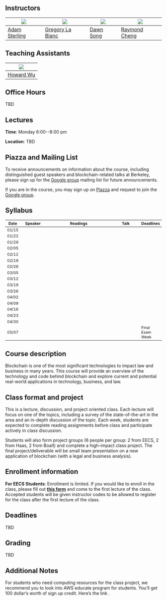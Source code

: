 ## Instructors

| ![](https://www.law.berkeley.edu/wp-content/uploads/2016/10/sterling_adam_210x270-210x270.jpg)  | ![](http://facultybio.haas.berkeley.edu/wp-content/uploads/lablanc2.JPG) | ![](https://people.eecs.berkeley.edu/~dawnsong/dawn-berkeley.jpg) | ![](https://raymondcheng.net/img/pic/me.jpg) | 
| --- | --- | --- | --- |
| [Adam Sterling](https://www.law.berkeley.edu/our-faculty/faculty-profiles/adam-sterling/) | [Gregory La Blanc](http://facultybio.haas.berkeley.edu/faculty-list/lablanc-gregory/) | [Dawn Song](https://people.eecs.berkeley.edu/~dawnsong/) | [Raymond Cheng](https://raymondcheng.net/about) |

## Teaching Assistants
| ![](https://media.licdn.com/mpr/mpr/shrinknp_400_400/AAEAAQAAAAAAAAjAAAAAJGUwMjU4ZmUyLWEwMjktNGIwNy04MjFkLWFkZDZhN2Y3MTc2Zg.jpg) |
| --- |
| [Howard Wu](https://github.com/howardwu) |

## Office Hours
TBD

## Lectures

**Time**: Monday 6:00--8:00 pm

**Location**: TBD


## Piazza and Mailing List

To receive announcements on information about the course, including distinguished guest speakers and blockchain-related talks at Berkeley, please sign up for the [Google group](https://groups.google.com/forum/#!forum/berkeley-blockchain) mailing list for future announcements.

If you are in the course, you may sign up on [Piazza](piazza.com/berkeley/spring2018/cs294144) and request to join the [Google group](https://groups.google.com/forum/#!forum/cs294-144-s18).

## Syllabus
<table style="table-layout: fixed; font-size: 88%;">
  <thead>
    <tr>
      <th style="width: 5%;">Date</th>
      <th style="width: 17%;">Speaker</th>
      <th style="width: 50%;">Readings</th>
      <th style="width: 20%;">Talk</th>
      <th style="width: 8%;">Deadlines</th>
    </tr>
  </thead>
  <tbody>
    <tr>
      <td>01/15</td>
      <td></td>
      <td></td>
      <td></td>
      <td></td>
    </tr>
    <tr>
      <td>01/22</td>
      <td></td>
      <td></td>
      <td></td>
      <td></td>
    </tr>
    <tr>
      <td>01/29</td>
      <td></td>
      <td></td>
      <td></td>
      <td></td>
    </tr>
    <tr>
      <td>02/05</td>
      <td></td>
      <td></td>
      <td></td>
      <td></td>
    </tr>
    <tr>
      <td>02/12</td>
      <td></td>
      <td></td>
      <td></td>
      <td></td>
    </tr>
    <tr>
      <td>02/19</td>
      <td></td>
      <td></td>
      <td></td>
      <td></td>
    </tr>
    <tr>
      <td>02/26</td>
      <td></td>
      <td></td>
      <td></td>
      <td></td>
    </tr>
    <tr>
      <td>03/05</td>
      <td></td>
      <td></td>
      <td></td>
      <td></td>
    </tr>
    <tr>
      <td>03/12</td>
      <td></td>
      <td></td>
      <td></td>
      <td></td>
    </tr>
    <tr>
      <td>03/19</td>
      <td></td>
      <td></td>
      <td></td>
      <td></td>
    </tr>
    <tr>
      <td>03/26</td>
      <td></td>
      <td></td>
      <td></td>
      <td></td>
    </tr>
    <tr>
      <td>04/02</td>
      <td></td>
      <td></td>
      <td></td>
      <td></td>
    </tr>
    <tr>
      <td>04/09</td>
      <td></td>
      <td></td>
      <td></td>
      <td></td>
    </tr>
    <tr>
      <td>04/16</td>
      <td></td>
      <td></td>
      <td></td>
      <td></td>
    </tr>
    <tr>
      <td>04/23</td>
      <td></td>
      <td></td>
      <td></td>
      <td></td>
    </tr>
    <tr>
      <td>04/30</td>
      <td></td>
      <td></td>
      <td></td>
      <td></td>
    </tr>
    <tr>
      <td>05/07</td>
      <td></td>
      <td></td>
      <td></td>
      <td>Final Exam Week</td>
    </tr>
    
  </tbody>
</table>

## Course description
Blockchain is one of the most significant technologies to impact law and business in many years. This course will provide an overview of the technology and code behind blockchain and explore current and potential real-world applications in technology, business, and law. 

## Class format and project
This is a lecture, discussion, and project oriented class. Each lecture will focus on one of the topics, including a survey of the state-of-the-art in the area and an in-depth discussion of the topic. Each week, students are expected to complete reading assignments before class and participate actively in class discussion.

Students will also form project groups (6 people per group: 2 from EECS, 2 from Haas, 2 from Boalt) and complete a high-impact class project. The final project/deliverable will be small team presentation on a new application of blockchain (with a legal and business analysis). 

## Enrollment information
**For EECS Students**: Enrollment is limited. If you would like to enroll in the class, please fill out **[this form](https://docs.google.com/forms/d/e/1FAIpQLSdZwHGIEMQsFjZGxKEPclZEbaqfVMWQlalbGwJWm_Fb5_T_DQ/viewform?usp=sf_link)** and come to the first lecture of the class. Accepted students will be given instructor codes to be allowed to register for the class after the first lecture of the class.

## Deadlines
TBD

## Grading
TBD

## Additional Notes
For students who need computing resources for the class project, we recommend you to look into AWS educate program for students. You’ll get 100 dollar’s worth of sign up credit. Here’s the link .

